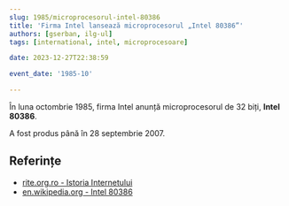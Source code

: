 ```yaml
---
slug: 1985/microprocesorul-intel-80386
title: 'Firma Intel lansează microprocesorul „Intel 80386”'
authors: [gserban, ilg-ul]
tags: [international, intel, microprocesoare]

date: 2023-12-27T22:38:59

event_date: '1985-10'

---
```


În luna octombrie 1985, firma Intel anunță microprocesorul de 32 biți, **Intel 80386**.

<!-- truncate -->

A fost produs până în 28 septembrie 2007.

## Referințe

- [rite.org.ro - Istoria Internetului](https://rite.org.ro/istoria-internetului/)
- [en.wikipedia.org - Intel 80386](https://en.wikipedia.org/wiki/I386)
